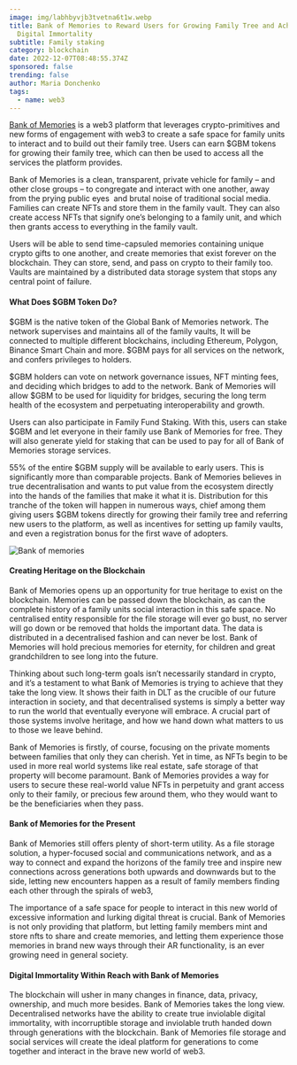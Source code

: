 ```yaml
---
image: img/labhbyvjb3tvetna6t1w.webp
title: Bank of Memories to Reward Users for Growing Family Tree and Achieving
  Digital Immortality
subtitle: Family staking
category: blockchain
date: 2022-12-07T08:48:55.374Z
sponsored: false
trending: false
author: Maria Donchenko
tags:
  - name: web3
---
```

<!--StartFragment-->

[Bank of Memories](https://bankofmemories.org/) is a web3 platform that leverages crypto-primitives and new forms of engagement with web3 to create a safe space for family units to interact and to build out their family tree. Users can earn $GBM tokens for growing their family tree, which can then be used to access all the services the platform provides.

Bank of Memories is a clean, transparent, private vehicle for family – and other close groups – to congregate and interact with one another, away from the prying public eyes  and brutal noise of traditional social media. Families can create NFTs and store them in the family vault. They can also create access NFTs that signify one’s belonging to a family unit, and which then grants access to everything in the family vault.



Users will be able to send time-capsuled memories containing unique crypto gifts to one another, and create memories that exist forever on the blockchain. They can store, send, and pass on crypto to their family too. Vaults are maintained by a distributed data storage system that stops any central point of failure.

#### What Does $GBM Token Do?

$GBM is the native token of the Global Bank of Memories network. The network supervises and maintains all of the family vaults, It will be connected to multiple different blockchains, including Ethereum, Polygon, Binance Smart Chain and more. $GBM pays for all services on the network, and confers privileges to holders.

$GBM holders can vote on network governance issues, NFT minting fees, and deciding which bridges to add to the network. Bank of Memories will allow $GBM to be used for liquidity for bridges, securing the long term health of the ecosystem and perpetuating interoperability and growth.



Users can also participate in Family Fund Staking. With this, users can stake $GBM and let everyone in their family use Bank of Memories for free. They will also generate yield for staking that can be used to pay for all of Bank of Memories storage services.

55% of the entire $GBM supply will be available to early users. This is significantly more than comparable projects. Bank of Memories believes in true decentralisation and wants to put value from the ecosystem directly into the hands of the families that make it what it is. Distribution for this tranche of the token will happen in numerous ways, chief among them giving users $GBM tokens directly for growing their family tree and referring new users to the platform, as well as incentives for setting up family vaults, and even a registration bonus for the first wave of adopters.

![Bank of memories](img/fcyzd57xgagvv1g.jfif)

#### Creating Heritage on the Blockchain

Bank of Memories opens up an opportunity for true heritage to exist on the blockchain. Memories can be passed down the blockchain, as can the complete history of a family units social interaction in this safe space. No centralised entity responsible for the file storage will ever go bust, no server will go down or be removed that holds the important data. The data is distributed in a decentralised fashion and can never be lost. Bank of Memories will hold precious memories for eternity, for children and great grandchildren to see long into the future.

Thinking about such long-term goals isn’t necessarily standard in crypto, and it’s a testament to what Bank of Memories is trying to achieve that they take the long view. It shows their faith in DLT as the crucible of our future interaction in society, and that decentralised systems is simply a better way to run the world that eventually everyone will embrace. A crucial part of those systems involve heritage, and how we hand down what matters to us to those we leave behind.

Bank of Memories is firstly, of course, focusing on the private moments between families that only they can cherish. Yet in time, as NFTs begin to be used in more real world systems like real estate, safe storage of that property will become paramount. Bank of Memories provides a way for users to secure these real-world value NFTs in perpetuity and grant access only to their family, or precious few around them, who they would want to be the beneficiaries when they pass.

#### Bank of Memories for the Present

Bank of Memories still offers plenty of short-term utility. As a file storage solution, a hyper-focused social and communications network, and as a way to connect and expand the horizons of the family tree and inspire new connections across generations both upwards and downwards but to the side, letting new encounters happen as a result of family members finding each other through the spirals of web3,

The importance of a safe space for people to interact in this new world of excessive information and lurking digital threat is crucial. Bank of Memories is not only providing that platform, but letting family members mint and store nfts to share and create memories, and letting them experience those memories in brand new ways through their AR functionality, is an ever growing need in general society.

#### Digital Immortality Within Reach with Bank of Memories

The blockchain will usher in many changes in finance, data, privacy, ownership, and much more besides. Bank of Memories takes the long view. Decentralised networks have the ability to create true inviolable digital immortality, with incorruptible storage and inviolable truth handed down through generations with the blockchain. Bank of Memories file storage and social services will create the ideal platform for generations to come together and interact in the brave new world of web3.



<!--EndFragment-->